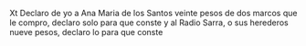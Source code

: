 Xt Declaro de yo a Ana Maria de los Santos veinte pesos de dos marcos que le compro, declaro solo para que conste y al Radio Sarra, o sus herederos nueve pesos, declaro lo para que conste